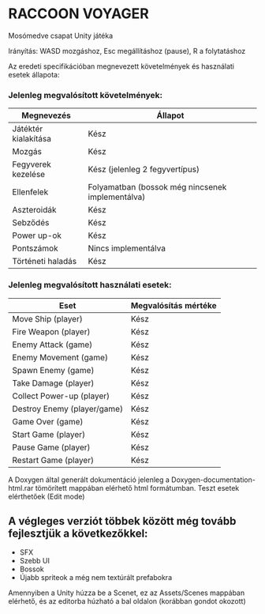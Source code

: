 # RACCOON VOYAGER
Mosómedve csapat Unity játéka

Irányítás: WASD mozgáshoz, Esc megállításhoz (pause), R a folytatáshoz 


Az eredeti specifikációban megnevezett követelmények és használati esetek állapota:

### Jelenleg megvalósított követelmények:

| Megnevezés          | Állapot |
|---------------------|---------|
| Játéktér kialakítása | Kész    |
| Mozgás              | Kész    |
| Fegyverek kezelése  | Kész (jelenleg 2 fegyvertípus)    |
| Ellenfelek          | Folyamatban (bossok még nincsenek implementálva)   |
| Aszteroidák         | Kész    |
| Sebződés            | Kész   |
| Power up-ok         | Kész  |
| Pontszámok          | Nincs implementálva |
| Történeti haladás   | Kész    |


### Jelenleg megvalósított használati esetek:

| Eset                  | Megvalósítás mértéke |
|-----------------------|----------------------|
| Move Ship (player)    | Kész                |
| Fire Weapon (player)  | Kész                |
| Enemy Attack (game)   | Kész                |
| Enemy Movement (game) | Kész                |
| Spawn Enemy (game)    | Kész                |
| Take Damage (player)  | Kész                |
| Collect Power-up (player) | Kész           |
| Destroy Enemy (player/game) | Kész         |
| Game Over (game)      | Kész                |
| Start Game (player)   | Kész                |
| Pause Game (player)   | Kész                |
| Restart Game (player) | Kész                |

A Doxygen által generált dokumentáció jelenleg a Doxygen-documentation-html.rar tömörített mappában elérhető html formátumban.
Teszt esetek elérthetőek (Edit mode)

## A végleges verziót többek között még tovább fejlesztjük a következőkkel:
 - SFX
 - Szebb UI
 - Bossok
 - Újabb spriteok a még nem textúrált prefabokra

 
 Amennyiben a Unity húzza be a Scenet, ez az Assets/Scenes mappában elérhető, és az editorba húzható a bal oldalon (korábban gondot okozott)
